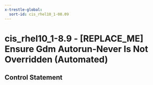 ```yaml
---
x-trestle-global:
  sort-id: cis_rhel10_1-08.09
---
```


# cis_rhel10_1-8.9 - \[REPLACE_ME\] Ensure Gdm Autorun-Never Is Not Overridden (Automated)

## Control Statement
